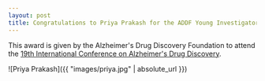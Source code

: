 ```yaml
---
layout: post
title: Congratulations to Priya Prakash for the ADDF Young Investigators Scholarship
---
```

This award is given by the Alzheimer's Drug Discovery Foundation to attend the [19th International Conference on Alzheimer's Drug Discovery](https://www.alzdiscovery.org/).

![Priya Prakash]({{ "images/priya.jpg" | absolute_url }})